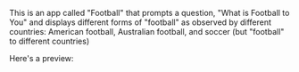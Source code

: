 This is an app called "Football" that prompts a question, "What is Football to You" and displays different forms 
of "football" as observed by different countries: American football, Australian football, and soccer (but "football"
to different countries) 

Here's a preview: 

